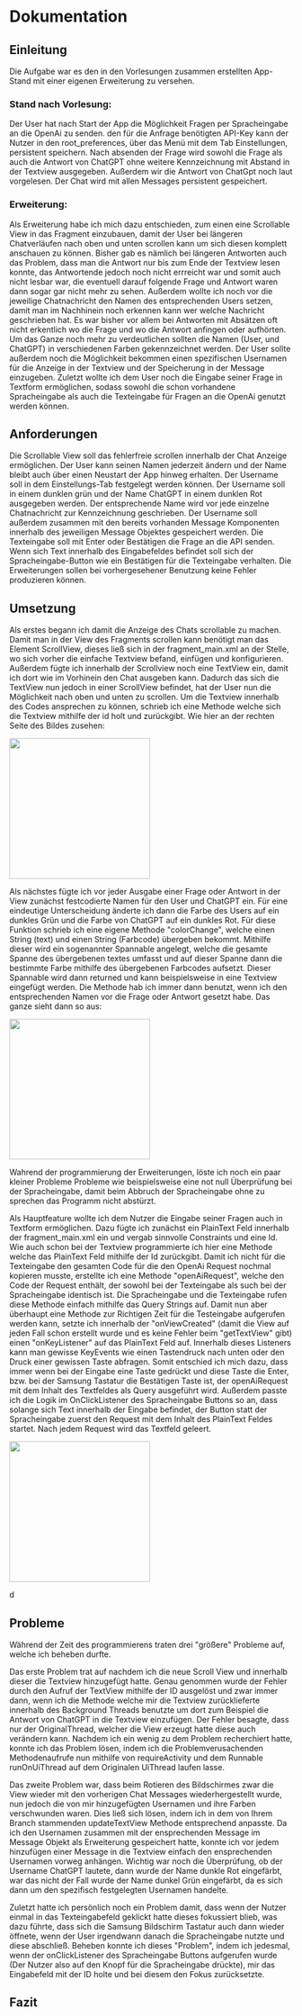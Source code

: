 # Dokumentation

## Einleitung
Die Aufgabe war es den in den Vorlesungen zusammen erstellten App-Stand mit einer eigenen Erweiterung zu versehen.

### Stand nach Vorlesung:
Der User hat nach Start der App die Möglichkeit Fragen per Spracheingabe an die OpenAi zu senden. den für die Anfrage
benötigten API-Key kann der Nutzer in den root_preferences, über das Menü mit dem Tab Einstellungen, persistent speichern.
Nach absenden der Frage wird sowohl die Frage als auch die Antwort von ChatGPT ohne weitere Kennzeichnung mit Abstand in der Textview ausgegeben.
Außerdem wir die Antwort von ChatGpt noch laut vorgelesen. Der Chat wird mit allen Messages persistent gespeichert.

### Erweiterung:
Als Erweiterung habe ich mich dazu entschieden, zum einen eine Scrollable View in das Fragment einzubauen, damit 
der User bei längeren Chatverläufen nach oben und unten scrollen kann um sich diesen komplett anschauen zu können.
Bisher gab es nämlich bei längeren Antworten auch das Problem, dass man die Antwort nur bis zum Ende der Textview lesen konnte,
das Antwortende jedoch noch nicht errreicht war und somit auch nicht lesbar war, die eventuell darauf folgende Frage und Antwort waren dann sogar gar nicht mehr zu sehen.
Außerdem wollte ich noch vor die jeweilige Chatnachricht den Namen des entsprechenden Users setzen, damit man im Nachhinein
noch erkennen kann wer welche Nachricht geschrieben hat. Es war bisher vor allem bei Antworten mit Absätzen oft nicht
erkentlich wo die Frage und wo die Antwort anfingen oder aufhörten. Um das Ganze noch mehr zu verdeutlichen sollten die Namen (User, und ChatGPT)
in verschiedenen Farben gekennzeichnet werden.
Der User sollte außerdem noch die Möglichkeit bekommen einen spezifischen Usernamen für die Anzeige in der Textview und der Speicherung in der Message einzugeben.
Zuletzt wollte ich dem User noch die Eingabe seiner Frage in Textform ermöglichen, sodass sowohl die schon vorhandene Spracheingabe
als auch die Texteingabe für Fragen an die OpenAi genutzt werden können.

## Anforderungen
Die Scrollable View soll das fehlerfreie scrollen innerhalb der Chat Anzeige ermöglichen.
Der User kann seinen Namen jederzeit ändern und der Name bleibt auch über einen Neustart der App hinweg erhalten.
Der Username soll in dem Einstellungs-Tab festgelegt werden können.
Der Username soll in einem dunklen grün und der Name ChatGPT in einem dunklen Rot ausgegeben werden.
Der entsprechende Name wird vor jede einzelne Chatnachricht zur Kennzeichnung geschrieben.
Der Username soll außerdem zusammen mit den bereits vorhanden Message Komponenten innerhalb des jeweiligen Message Objektes gespeichert werden.
Die Texteingabe soll mit Enter oder Bestätigen die Frage an die API senden.
Wenn sich Text innerhalb des Eingabefeldes befindet soll sich der Spracheingabe-Button wie ein Bestätigen für die Texteingabe verhalten.
Die Erweiterungen sollen bei vorhergesehener Benutzung keine Fehler produzieren können.

## Umsetzung

Als erstes begann ich damit die Anzeige des Chats scrollable zu machen. Damit man in der View des Fragments scrollen kann benötigt man das Element ScrollView,
dieses ließ sich in der fragment_main.xml an der Stelle, wo sich vorher die einfache Textview befand, einfügen und konfigurieren. Außerdem fügte ich innerhalb
der Scrollview noch eine TextView ein, damit ich dort wie im Vorhinein den Chat ausgeben kann. Dadurch das sich die TextView nun jedoch in einer ScrollView befindet,
hat der User nun die Möglichkeit nach oben und unten zu scrollen. Um die Textview innerhalb des Codes ansprechen zu können, schrieb ich eine Methode welche sich die
Textview mithilfe der id holt und zurückgibt. Wie hier an der rechten Seite des Bildes zusehen:

<img src="https://github.com/TimoBehr/app_entwicklung/assets/147406630/bae23490-1582-449b-8811-5a643de4a246" width="250"/>



Als nächstes fügte ich vor jeder Ausgabe einer Frage oder Antwort in der View zunächst festcodierte Namen für den User und ChatGPT ein. Für eine eindeutige
Unterscheidung änderte ich dann die Farbe des Users auf ein dunkles Grün und die Farbe von ChatGPT auf ein dunkles Rot. Für diese Funktion schrieb ich eine eigene Methode
"colorChange", welche einen String (text) und einen String (Farbcode) übergeben bekommt. Mithilfe dieser wird ein sogenannter Spannable angelegt, welche die gesamte Spanne
des übergebenen textes umfasst und auf dieser Spanne dann die bestimmte Farbe mithilfe des übergebenen Farbcodes aufsetzt. Dieser Spannable wird dann returned und kann
beispielsweise in eine Textview eingefügt werden. Die Methode hab ich immer dann benutzt, wenn ich den entsprechenden Namen vor die Frage oder Antwort gesetzt habe.
Das ganze sieht dann so aus:

<img src="https://github.com/TimoBehr/app_entwicklung/assets/147406630/a46aa2a2-9b57-420d-9aca-bdc0c621fcfc" width="250"/>



Wahrend der programmierung der Erweiterungen, löste ich noch ein paar kleiner Probleme Probleme wie beispielsweise eine not null Überprüfung bei der Spracheingabe, damit
beim Abbruch der Spracheingabe ohne zu sprechen das Programm nicht abstürzt.

Als Hauptfeature wollte ich dem Nutzer die Eingabe seiner Fragen auch in Textform ermöglichen. Dazu fügte ich zunächst ein PlainText Feld innerhalb der fragment_main.xml
ein und vergab sinnvolle Constraints und eine Id. Wie auch schon bei der Textview programmierte ich hier eine Methode welche das PlainText Feld mithilfe der Id zurückgibt.
Damit ich nicht für die Texteingabe den gesamten Code für die den OpenAi Request nochmal kopieren musste, erstellte ich eine Methode "openAiRequest", welche den Code der Request
enthält, der sowohl bei der Texteingabe als such bei der Spracheingabe identisch ist. Die Spracheingabe und die Texteingabe rufen diese Methode einfach mithilfe das Query Strings auf.
Damit nun aber überhaupt eine Methode zur Richtigen Zeit für die Testeingabe aufgerufen werden kann, setzte ich innerhalb der "onViewCreated" (damit die View auf jeden Fall schon
erstellt wurde und es keine Fehler beim "getTextView" gibt) einen "onKeyListener" auf das PlainText Feld auf. Innerhalb dieses Listeners kann man gewisse KeyEvents wie einen Tastendruck nach unten oder den Druck einer gewissen Taste abfragen. Somit entschied ich mich dazu, dass immer wenn bei der Eingabe eine Taste gedrückt und diese Taste die Enter, bzw. bei der Samsung Tastatur die Bestätigen Taste ist, der openAiRequest mit dem Inhalt des Textfeldes als Query ausgeführt wird.
Außerdem passte ich die Logik im OnClickListener des Spracheingabe Buttons so an, dass solange sich Text innerhalb der Eingabe befindet, der Button statt der Spracheingabe zuerst
den Request mit dem Inhalt des PlainText Feldes startet. Nach jedem Request wird das Textfeld geleert.

<img src="https://github.com/TimoBehr/app_entwicklung/assets/147406630/7908907b-231d-4897-8057-f1226b1b3e27" width="250"/>



d

## Probleme
Während der Zeit des programmierens traten drei "größere" Probleme auf, welche ich beheben durfte.

Das erste Problem trat auf nachdem ich die neue Scroll View und innerhalb dieser die Textview hinzugefügt hatte.
Genau genommen wurde der Fehler durch den Aufruf der TextView mithilfe der ID ausgelöst und zwar immer dann, wenn
ich die Methode welche mir die Textview zurücklieferte innerhalb des Background Threads benutzte um dort zum Beispiel die
Antwort von ChatGPT in die Textview einzufügen. Der Fehler besagte, dass nur der OriginalThread, welcher die View erzeugt hatte diese auch verändern kann.
Nachdem ich ein wenig zu dem Problem recherchiert hatte, konnte ich das Problem lösen, indem ich die Problemverusachenden Methodenaufrufe nun mithilfe von requireActivity
und dem Runnable runOnUiThread auf dem Originalen UiThread laufen lasse.

Das zweite Problem war, dass beim Rotieren des Bildschirmes zwar die View wieder mit den vorherigen Chat Messages wiederhergestellt wurde, nun jedoch die von mir hinzugefügten
Usernamen und ihre Farben verschwunden waren. Dies ließ sich lösen, indem ich in dem von Ihrem Branch stammenden updateTextView Methode entsprechend anpasste.
Da ich den Usernamen zusammen mit der ensprechenden Message im Message Objekt als Erweiterung gespeichert hatte, konnte ich vor jedem hinzufügen einer Message
in die Textview einfach den ensprechenden Usernamen vorweg anhängen. Wichtig war noch die Überprüfung, ob der Username ChatGPT lautete, dann wurde der Name dunkle Rot eingefärbt,
war das nicht der Fall wurde der Name dunkel Grün eingefärbt, da es sich dann um den spezifisch festgelegten Usernamen handelte.

Zuletzt hatte ich persönlich noch ein Problem damit, dass wenn der Nutzer einmal in das Texteingabefeld geklickt hatte dieses fokussiert blieb, was dazu führte, dass
sich die Samsung Bildschirm Tastatur auch dann wieder öffnete, wenn der User irgendwann danach die Spracheingabe nutzte und diese abschließ.
Beheben konnte ich dieses "Problem", indem ich jedesmal, wenn der onClickListener des Spracheingabe Buttons aufgerufen wurde (Der Nutzer also auf den Knopf für die
Spracheingabe drückte), mir das Eingabefeld mit der ID holte und bei diesem den Fokus zurücksetzte.

## Fazit

